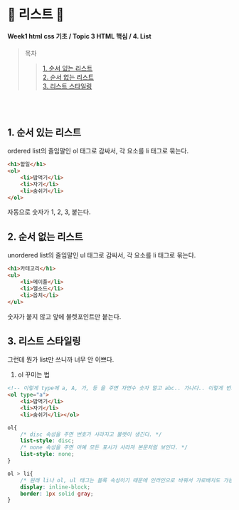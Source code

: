 # 🥓 리스트 🥓
#### Week1 html css 기초 / Topic 3 HTML 핵심 / 4. List

>목차 
>>[1. 순서 있는 리스트](#1-순서-있는-리스트)<br>
[2. 순서 없는 리스트](#2-순서-없는-리스트)<br>
[3. 리스트 스타일링](#3-리스트-스타일링)<br>


<br><br>


## 1. 순서 있는 리스트
ordered list의 줄임말인 ol 태그로 감싸서, 각 요소를 li 태그로 묶는다.
```html
<h1>할일</h1>
<ol>
    <li>밥먹기</li>
    <li>자기</li>
    <li>숨쉬기</li>
</ol>
```
자동으로 숫자가 1, 2, 3, 붙는다. 


## 2. 순서 없는 리스트
unordered list의 줄임말인 ul 태그로 감싸서, 각 요소를 li 태그로 묶는다.
```html
<h1>카테고리</h1>
<ul>
    <li>메이플</li>
    <li>엘소드</li>
    <li>옵치</li>
</ul>
```
숫자가 붙지 않고 앞에 불렛포인트만 붙는다. 


## 3. 리스트 스타일링
그런데 뭔가 list만 쓰니까 너무 안 이쁘다. 
1. ol 꾸미는 법
```html
<!-- 이렇게 type에 a, A, 가, 등 을 주면 자연수 숫자 말고 abc.. 가나다.. 이렇게 번호가 매겨진다.  -->
<ol type="a">
    <li>밥먹기</li>
    <li>자기</li>
    <li>숨쉬기</li></ol>
```
```css
ol{
    /* disc 속성을 주면 번호가 사라지고 불렛이 생긴다. */
    list-style: disc;
    /* none 속성을 주면 아예 모든 표시가 사라져 본문처럼 보인다. */
    list-style: none;
}

ol > li{
    /* 원래 li나 ol, ul 태그는 블록 속성이기 때문에 인라인으로 바꿔서 가로배치도 가능하다.  */
    display: inline-block;
    border: 1px solid gray;
}
```